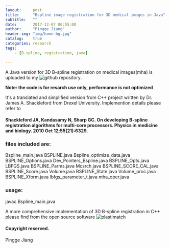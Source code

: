 ```yaml
---
layout:     post
title:      "Bspline image registration for 3D medical images in Java"
subtitle:   ""
date:       2017-12-07 06:55:00
author:     "Pingge Jiang"
header-img: "img/home-bg.jpg"
catalog:    true
categories: research
tags:
    - [B-spline, registration, java]

---
```

A Java version for 3D B-spline registration on medical images(mha) is uploaded to my ![github repository](https://github.com/pinggejiang/bspline_java_3d).

__Note: the code is for resarch use only, performance is not optimized__

It's a translated and simplified version from C++ project written by Dr. James A. Shackleford from Drexel University. Implemention details please refer to
#### Shackleford JA, Kandasamy N, Sharp GC. On developing B-spline registration algorithms for multi-core processors. Physics in medicine and biology. 2010 Oct 12;55(21):6329.

### files included are:

Bspline_main.java
BSPLINE.java
Bspline_optimize_data.java
BSPLINE_Options.java
Dev_Pointers_Bspline.java
BSPLINE_Opts.java
LBFGS.java
BSPLINE_Parms.java
Mcsrch.java
BSPLINE_SCORE_CAL.java
BSPLINE_Score.java
Volume.java
BSPLINE_State.java
Volume_proc.java
BSPLINE_Xform.java
lbfgs_parameter_t.java
mha_oper.java


### usage:

javac Bspline_main.java


A more comprehensive implementation of 3D B-spline registration in C++ please find from the open source software ![plastimatch](http://plastimatch.org/)

#### Copyright reserved.

Pingge Jiang
